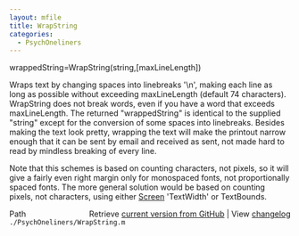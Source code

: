 ```yaml
---
layout: mfile
title: WrapString
categories:
  - PsychOneliners
---
```


wrappedString=WrapString\(string,\[maxLineLength\]\)

Wraps text by changing spaces into linebreaks '\\n', making each line as
long as possible without exceeding maxLineLength \(default 74
characters\). WrapString does not break words, even if you have a word
that exceeds maxLineLength. The returned "wrappedString" is identical to
the supplied "string" except for the conversion of some spaces into
linebreaks. Besides making the text look pretty, wrapping the text will
make the printout narrow enough that it can be sent by email and
received as sent, not made hard to read by mindless breaking of every
line.

Note that this schemes is based on counting characters, not pixels, so
it will give a fairly even right margin only for monospaced fonts, not
proportionally spaced fonts. The more general solution would be based on
counting pixels, not characters, using either [Screen](/docs/Screen) 'TextWidth' or
TextBounds.


<div class="code_header" style="text-align:right;">
  <span style="float:left;">Path&nbsp;&nbsp;</span> <span class="counter">Retrieve <a href=
  "https://raw.github.com/Psychtoolbox-3/Psychtoolbox-3/beta/./PsychOneliners/WrapString.m">current version from GitHub</a> | View <a href=
  "https://github.com/Psychtoolbox-3/Psychtoolbox-3/commits/beta/./PsychOneliners/WrapString.m">changelog</a></span>
</div>
<div class="code">
  <code>./PsychOneliners/WrapString.m</code>
</div>
